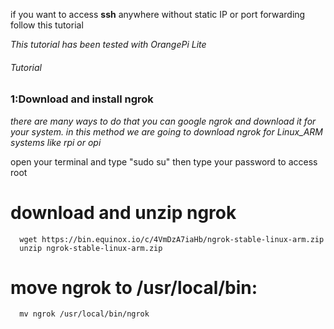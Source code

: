 if you want to access **ssh** anywhere without static IP or port forwarding follow this tutorial

*This tutorial has been tested with OrangePi Lite*

###### Tutorial

### 1:Download and install ngrok

  *there are many ways to do that you can google ngrok and download it for your system.
  in this method we are going to download ngrok for Linux_ARM systems like rpi or opi*
  
  open your terminal and type "sudo su" then type your password to access root
  
  # download and unzip ngrok
      wget https://bin.equinox.io/c/4VmDzA7iaHb/ngrok-stable-linux-arm.zip 
      unzip ngrok-stable-linux-arm.zip
      
  # move ngrok to /usr/local/bin:
      mv ngrok /usr/local/bin/ngrok
